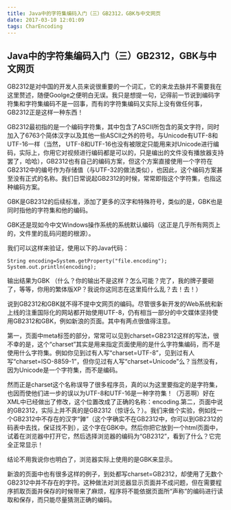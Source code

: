 ```yaml
---
title: Java中的字符集编码入门（三）GB2312，GBK与中文网页
date: 2017-03-10 12:01:09
tags: CharEncoding
---
```


## Java中的字符集编码入门（三）GB2312，GBK与中文网页

GB2312是对中国的开发人员来说很重要的一个词汇，它的来龙去脉并不需要我在这里赘述，随便Goolge之便明白无误。我只是想提一句，记得前一节说到编码字符集和字符集编码不是一回事，而有的字符集编码又实际上没有做任何事，GB2312正是这样一种东西！ 

GB2312最初指的是一个编码字符集，其中包含了ASCII所包含的英文字符，同时加入了6763个简体汉字以及其他一些ASCII之外的符号。与Unicode有UTF-8和UTF-16一样（当然， UTF-8和UTF-16也没有被限定只能用来对Unicode进行编码，实际上，你用它对视频进行编码都是可以的，只是编出的文件没有播放器支持罢了，哈哈），GB2312也有自己的编码方案，但这个方案直接使用一个字符在GB2312中的编号作为存储值（与UTF-32的做法类似），也因此，这个编码方案甚至没有正式的名称。我们日常说起GB2312的时候，常常即指这个字符集，也指这种编码方案。 

GBK是GB2312的后续标准，添加了更多的汉字和特殊符号，类似的是，GBK也是同时指他的字符集和他的编码。 

GBK还是现如今中文Windows操作系统的系统默认编码（这正是几乎所有网页上的，文件里的乱码问题的根源）。 

我们可以这样来验证，使用以下的Java代码： 

```
String encoding=System.getProperty("file.encoding"); 
System.out.println(encoding); 
```

输出结果为GBK （什么？你的输出不是这样？怎么可能？完了，我的牌子要砸了，等等，你用的繁体版XP？我说你这同志在这里捣什么乱？去！去！） 

说到GB2312和GBK就不得不提中文网页的编码。尽管很多新开发的Web系统和新上线的注重国际化的网站都开始使用UTF-8，仍有相当一部分的中文媒体坚持使用GB2312和GBK，例如新浪的页面。其中有两点很值得注意。 

第一，页面中meta标签的部分，常常可以见到charset=GB2312这样的写法，很不幸的是，这个“charset”其实是用来指定页面使用的是什么字符集编码，而不是使用什么字符集。例如你见到过有人写“charset=UTF-8”，见到过有人写“charset=ISO-8859-1”，但你见过有人写“charset=Unicode”么？当然没有，因为Unicode是一个字符集，而不是编码。 

然而正是charset这个名称误导了很多程序员，真的以为这里要指定的是字符集，也因而使他们进一步的误以为UTF-8和UTF-16是一种字符集！（万恶啊）好在XML中已经做出了修改，这个位置改成了正确的名称：encoding.第二，页面中说的GB2312，实际上并不真的是GB2312（惊讶么？）。我们来做个实验，例如找一个GB2312中不存在的汉字“亸”（这个字确实不在GB2312中，你可以到GB2312的码表中去找，保证找不到），这个字在GBK中。然后你把它放到一个html页面中，试着在浏览器中打开它，然后选择浏览器的编码为“GB2312”，看到了什么？它完全正常显示！ 

结论不用我说你也明白了，浏览器实际上使用的是GBK来显示。 

新浪的页面中也有很多这样的例子，到处都写charset=GB2312，却使用了无数个GB2312中并不存在的字符。这种做法对浏览器显示页面并不成问题，但在需要程序抓取页面并保存的时候带来了麻烦，程序将不能依据页面所“声称”的编码进行读取和保存，而只能尽量猜测正确的编码。
